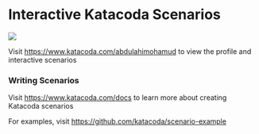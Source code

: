 # Interactive Katacoda Scenarios

[![](http://shields.katacoda.com/katacoda/abdulahimohamud/count.svg)](https://www.katacoda.com/abdulahimohamud "Get your profile on Katacoda.com")

Visit https://www.katacoda.com/abdulahimohamud to view the profile and interactive scenarios

### Writing Scenarios
Visit https://www.katacoda.com/docs to learn more about creating Katacoda scenarios

For examples, visit https://github.com/katacoda/scenario-example
